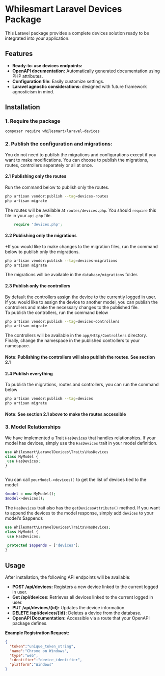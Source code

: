 # Whilesmart Laravel  Devices Package

This Laravel package provides a complete devices solution ready to be integrated into your application.

## Features

* **Ready-to-use devices endpoints:**
* **OpenAPI documentation:** Automatically generated documentation using PHP attributes.
* **Configuration file:** Easily customize settings.
* **Laravel agnostic considerations:** designed with future framework agnosticism in mind.

## Installation

### 1. Require the package

   ```bash
   composer require whilesmart/laravel-devices
   ```

### 2. Publish the configuration and migrations:

You do not need to publish the migrations and configurations except if you want to make modifications. You can choose to
publish
the migrations, routes, controllers separately or all at once.

#### 2.1 Publishing only the routes

Run the command below to publish only the routes.

```bash
php artisan vendor:publish --tag=devices-routes
php artisan migrate
```

The routes will be available at `routes/devices.php`. You should `require` this file in your `api.php` file.

```php
    require 'devices.php';
```

#### 2.2 Publishing only the migrations

+If you would like to make changes to the migration files, run the command below to publish only the migrations.

```bash
php artisan vendor:publish --tag=devices-migrations
php artisan migrate
```

The migrations will be available in the `database/migrations` folder.

#### 2.3 Publish only the controllers

By default the controllers assign the device to the currently logged in user. If you would like to assign the device to
another model, you can publish the controllers and make the necessary changes to the published file. <br/>
To publish the controllers, run the command below

```bash
php artisan vendor:publish --tag=devices-controllers
php artisan migrate
```

The controllers will be available in the `app/Http/Controllers` directory.
Finally, change the namespace in the published controllers to your namespace.

#### Note: Publishing the controllers will also publish the routes. See section 2.1

#### 2.4 Publish everything

To publish the migrations, routes and controllers, you can run the command below

```bash
php artisan vendor:publish --tag=devices
php artisan migrate
```

#### Note: See section 2.1 above to make the routes accessible

### 3. Model Relationships

We have implemented a Trait `HasDevices` that handles relationships. If your model has devices, simply use the
`HasDevices` trait in your model definition.

```php
use Whilesmart\LaravelDevices\Traits\HasDevices
class MyModel {
 use HasDevices;
}
 
```

You can call `yourModel->devices()` to get the list of devices tied to the model

```php
$model = new MyModel();
$model->devices();
```

The `HasDevices` trait also has the `getDevicesAttribute()` method. If you want to append the devices to the model response, simply add `devices` to your model's $appends

```php
use Whilesmart\LaravelDevices\Traits\HasDevices;
class MyModel {
 use HasDevices;
 
 protected $appends = ['devices'];
}

```
## Usage

After installation, the following API endpoints will be available:

* **POST /api/devices:** Registers a new device linked to the current logged in user.
* **Get /api/devices:** Retrieves all devices linked to the current logged in user.
* **PUT /api/devices/{id}:** Updates the device information.
* **DELETE /api/devices/{id}:** Deletes a device from the database.
* **OpenAPI Documentation:** Accessible via a route that your OpenAPI package defines.

**Example Registration Request:**

```json
{
  "token":"unique_token_string",
  "name":"Chrome on Windows",
  "type":"web",
  "identifier":"device_identifier",
  "platform":"Windows"
}
